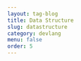 ```yaml
---
layout: tag-blog
title: Data Structure
slug: datastructure
category: devlang
menu: false
order: 5
---
```

